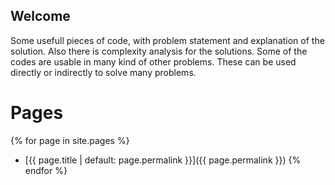 ## Welcome

Some usefull pieces of code, with problem statement and explanation of the solution. Also there is complexity analysis for the solutions. Some of the codes are usable in many kind of other problems. These can be used directly or indirectly to solve many problems.

# Pages
{% for page in site.pages %}
 - [{{ page.title | default: page.permalink }}]({{ page.permalink }})
{% endfor %}
